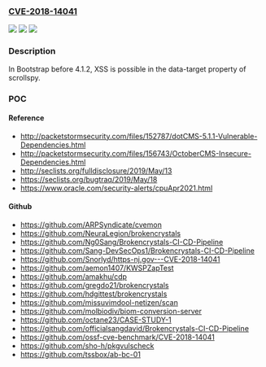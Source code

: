 ### [CVE-2018-14041](https://cve.mitre.org/cgi-bin/cvename.cgi?name=CVE-2018-14041)
![](https://img.shields.io/static/v1?label=Product&message=n%2Fa&color=blue)
![](https://img.shields.io/static/v1?label=Version&message=n%2Fa%20&color=brightgreen)
![](https://img.shields.io/static/v1?label=Vulnerability&message=n%2Fa&color=brightgreen)

### Description

In Bootstrap before 4.1.2, XSS is possible in the data-target property of scrollspy.

### POC

#### Reference
- http://packetstormsecurity.com/files/152787/dotCMS-5.1.1-Vulnerable-Dependencies.html
- http://packetstormsecurity.com/files/156743/OctoberCMS-Insecure-Dependencies.html
- http://seclists.org/fulldisclosure/2019/May/13
- https://seclists.org/bugtraq/2019/May/18
- https://www.oracle.com/security-alerts/cpuApr2021.html

#### Github
- https://github.com/ARPSyndicate/cvemon
- https://github.com/NeuraLegion/brokencrystals
- https://github.com/Ng0Sang/Brokencrystals-CI-CD-Pipeline
- https://github.com/Sang-DevSecOps1/Brokencrystals-CI-CD-Pipeline
- https://github.com/Snorlyd/https-nj.gov---CVE-2018-14041
- https://github.com/aemon1407/KWSPZapTest
- https://github.com/amakhu/cdp
- https://github.com/gregdo21/brokencrystals
- https://github.com/hdgittest/brokencrystals
- https://github.com/missuvimdool-netizen/scan
- https://github.com/molbiodiv/biom-conversion-server
- https://github.com/octane23/CASE-STUDY-1
- https://github.com/officialsangdavid/Brokencrystals-CI-CD-Pipeline
- https://github.com/ossf-cve-benchmark/CVE-2018-14041
- https://github.com/sho-h/pkgvulscheck
- https://github.com/tssbox/ab-bc-01

